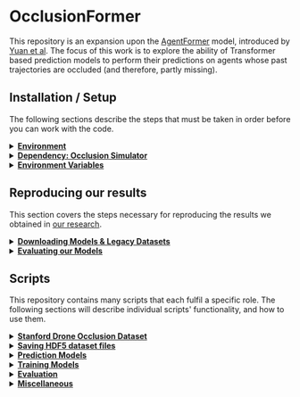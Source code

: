 # OcclusionFormer

This repository is an expansion upon the [AgentFormer](https://github.com/Khrylx/AgentFormer) model, introduced by [Yuan et al](https://arxiv.org/abs/2103.14023).
The focus of this work is to explore the ability of Transformer based prediction models to perform their predictions on agents whose past trajectories are occluded (and therefore, partly missing).

## Installation / Setup

The following sections describe the steps that must be taken in order before you can work with the code.

<details>
   <summary><b><u>Environment</u></b></summary>

*We manage our environment through Anaconda, and we recommend that you do so too: the project relies on the [scikit-geometry](https://github.com/scikit-geometry/scikit-geometry) library, which is only directly accessible from the conda-forge channel (otherwise, it can be built from source, with [CGAL 5.0](https://www.cgal.org/) installed). Though installation through other methods might be possible, only the following instructions have been verified to work properly.*

1. Create the environment:
   ```
   conda create -n <environment-name> python=3.8 pip
   ```
   Replace `<environment-name>` with your desired name for the environment.
2. Activate the environment:
   ```
   conda activate <environment-name>
   ```
3. Install [PyTorch 1.8.0](https://pytorch.org/get-started/previous-versions/#v180) with the appropriate CUDA version.
4. Install scikit-geometry:
   ```
   conda install -c conda-forge scikit-geometry
   ```
5. Install the remaining dependencies:
   ```
   pip install -r requirements.txt
   ```


</details>

<details>
   <summary><b><u>Dependency: Occlusion Simulator</u></b></summary>

In order to study occlusions and their effect on trajectory prediction, we apply a simulator of occlusions on top of the Stanford Drone Dataset.

1. Download our [Occlusion Simulator](https://github.com/PFery4/occlusion-simulation) repository, and follow its setup instructions (use the same environment as the one you set up when going through the previous Environment section).
</details>

<details>
   <summary><b><u>Environment Variables</u></b></summary>

1. Add the root directory of this repository to the `PYTHONPATH` environment variable:
   ```
   export PYTHONPATH=$PWD
   ```
2. Add the root directory of the Occlusion Simulator repository to the `PYTHONPATH` environment variable:
   ```
   export PYTHONPATH="$PYTHONPATH:<path/to/occlusion-simulation>"
   ```
   where `<path/to/occlusion-simulation>` is the path to the Occlusion Simulator repository.

</details>

## Reproducing our results

This section covers the steps necessary for reproducing the results we obtained in [our research](https://repository.tudelft.nl/record/uuid:a168eb7b-fc6b-475f-9280-934d1dbc54cd).

<details>
   <summary><b><u>Downloading Models & Legacy Datasets</u></b></summary>

   Our models and datasets are available in [TU Delft's archive](TODO:LINK).
-  <details>
      <summary><b>(A) Legacy HDF5 dataset files</b></summary>

   The datasets we use are split into 3 separate `.tar.gz` files:
   - `fully_observed.tar.gz`
   - `occlusion_simulation.tar.gz`
   - `occlusion_simulation_imputed.tar.gz`
   
   Before downloading and extracting them, starting from this repository's root directory, execute the following commands:
   ```commandline
   cd datasets/SDD/
   mkdir pre_saved_datasets
   cd pre_saved_datasets/
   ```
   Download the datasets into the `datasets/SDD/pre_saved_datasets/` directory, and extract them with:
   ```commandline
   tar -xvzf fully_observed.tar.gz
   tar -xvzf occlusion_simulation.tar.gz
   tar -xvzf occlusion_simulation_imputed.tar.gz
   ```
   **IMPORTANT NOTE:** If you intend to use our legacy dataset files, you should *systematically pass the `--legacy` option when calling any script that implements it.*
   </details>
-  <details>
      <summary><b>(B) Prediction Model files</b></summary>

   14 individual `.tar.gz` model files are available for download:
   - `agentformer_100.tar.gz`
   - `agentformer_101.tar.gz`
   - `agentformer_102.tar.gz`
   - `agentformer_103.tar.gz`
   - `agentformer_104.tar.gz`
   - `occlusionformer_FO_1.tar.gz`
   - `occlusionformer_FO_2.tar.gz`
   - `occlusionformer_FO_3.tar.gz`
   - `occlusionformer_FO_4.tar.gz`
   - `occlusionformer_FO_5.tar.gz`
   - `occlusionformer_OS.tar.gz`
   - `occlusionformer_DS.tar.gz`
   - `occlusionformer_DS_mapA.tar.gz`
   - `occlusionformer_DS_mapB.tar.gz`

   Each file contains their respective model's phase *I* and *II* checkpoint files, alongside with relevant metadata files.
   Before downloading and extracting them, starting from this repository's root directory, execute the following commands:
   ```commandline
   mkdir results
   cd results
   ```
   Download the datasets into the `results/` directory, and extract them with:
   ```commandline
   tar -xvzf agentformer_100.tar.gz
   tar -xvzf agentformer_101.tar.gz
   tar -xvzf agentformer_102.tar.gz
   tar -xvzf agentformer_103.tar.gz
   tar -xvzf agentformer_104.tar.gz
   tar -xvzf occlusionformer_FO_1.tar.gz
   tar -xvzf occlusionformer_FO_2.tar.gz
   tar -xvzf occlusionformer_FO_3.tar.gz
   tar -xvzf occlusionformer_FO_4.tar.gz
   tar -xvzf occlusionformer_FO_5.tar.gz
   tar -xvzf occlusionformer_OS.tar.gz
   tar -xvzf occlusionformer_DS.tar.gz
   tar -xvzf occlusionformer_DS_mapA.tar.gz
   tar -xvzf occlusionformer_DS_mapB.tar.gz
   ```
   </details>

</details>
<details>
   <summary><b><u>Evaluating our Models</u></b></summary>

   The following steps can be taken to evaluate our models (if you wish to know more about the scripts being run throughout these steps, feel free to consult the **Scripts** section of this README, which discusses their functionalities in more detail):
1. <details>
      <summary>Save the models' predictions against their relevant dataset types:</summary>
   
   ```
   python save_predictions.py --cfg cfg/models/AgentFormer/agentformer_100_II.yml --dataset_cfg cfg/datasets/fully_observed_no_rand_rot.yml --legacy
   python save_predictions.py --cfg cfg/models/AgentFormer/agentformer_101_II.yml --dataset_cfg cfg/datasets/fully_observed_no_rand_rot.yml --legacy
   python save_predictions.py --cfg cfg/models/AgentFormer/agentformer_102_II.yml --dataset_cfg cfg/datasets/fully_observed_no_rand_rot.yml --legacy
   python save_predictions.py --cfg cfg/models/AgentFormer/agentformer_103_II.yml --dataset_cfg cfg/datasets/fully_observed_no_rand_rot.yml --legacy
   python save_predictions.py --cfg cfg/models/AgentFormer/agentformer_104_II.yml --dataset_cfg cfg/datasets/fully_observed_no_rand_rot.yml --legacy

   python save_predictions.py --cfg cfg/models/OcclusionFormer/occlusionformer_FO_1_II.yml --dataset_cfg cfg/datasets/fully_observed_no_rand_rot.yml --legacy
   python save_predictions.py --cfg cfg/models/OcclusionFormer/occlusionformer_FO_2_II.yml --dataset_cfg cfg/datasets/fully_observed_no_rand_rot.yml --legacy
   python save_predictions.py --cfg cfg/models/OcclusionFormer/occlusionformer_FO_3_II.yml --dataset_cfg cfg/datasets/fully_observed_no_rand_rot.yml --legacy
   python save_predictions.py --cfg cfg/models/OcclusionFormer/occlusionformer_FO_4_II.yml --dataset_cfg cfg/datasets/fully_observed_no_rand_rot.yml --legacy
   python save_predictions.py --cfg cfg/models/OcclusionFormer/occlusionformer_FO_5_II.yml --dataset_cfg cfg/datasets/fully_observed_no_rand_rot.yml --legacy

   python save_predictions.py --cfg cfg/models/OcclusionFormer/occlusionformer_FO_1_II.yml --dataset_cfg cfg/datasets/occlusion_simulation_no_rand_rot.yml --legacy
   python save_predictions.py --cfg cfg/models/OcclusionFormer/occlusionformer_FO_2_II.yml --dataset_cfg cfg/datasets/occlusion_simulation_no_rand_rot.yml --legacy
   python save_predictions.py --cfg cfg/models/OcclusionFormer/occlusionformer_FO_3_II.yml --dataset_cfg cfg/datasets/occlusion_simulation_no_rand_rot.yml --legacy
   python save_predictions.py --cfg cfg/models/OcclusionFormer/occlusionformer_FO_4_II.yml --dataset_cfg cfg/datasets/occlusion_simulation_no_rand_rot.yml --legacy
   python save_predictions.py --cfg cfg/models/OcclusionFormer/occlusionformer_FO_5_II.yml --dataset_cfg cfg/datasets/occlusion_simulation_no_rand_rot.yml --legacy

   python save_predictions.py --cfg cfg/models/OcclusionFormer/occlusionformer_OS_II.yml --dataset_cfg cfg/datasets/occlusion_simulation_no_rand_rot.yml --legacy

   python save_predictions.py --cfg cfg/models/OcclusionFormer/occlusionformer_DS_II.yml --dataset_cfg cfg/datasets/occlusion_simulation_no_rand_rot.yml --legacy
   python save_predictions.py --cfg cfg/models/OcclusionFormer/occlusionformer_DS_mapA_II.yml --dataset_cfg cfg/datasets/occlusion_simulation_no_rand_rot.yml --legacy
   python save_predictions.py --cfg cfg/models/OcclusionFormer/occlusionformer_DS_mapB_II.yml --dataset_cfg cfg/datasets/occlusion_simulation_no_rand_rot.yml --legacy

   python save_predictions.py --cfg cfg/models/OcclusionFormer/occlusionformer_FO_1_II.yml --dataset_cfg cfg/datasets/occlusion_simulation_imputed_no_rand_rot.yml --legacy
   python save_predictions.py --cfg cfg/models/OcclusionFormer/occlusionformer_FO_2_II.yml --dataset_cfg cfg/datasets/occlusion_simulation_imputed_no_rand_rot.yml --legacy
   python save_predictions.py --cfg cfg/models/OcclusionFormer/occlusionformer_FO_3_II.yml --dataset_cfg cfg/datasets/occlusion_simulation_imputed_no_rand_rot.yml --legacy
   python save_predictions.py --cfg cfg/models/OcclusionFormer/occlusionformer_FO_4_II.yml --dataset_cfg cfg/datasets/occlusion_simulation_imputed_no_rand_rot.yml --legacy
   python save_predictions.py --cfg cfg/models/OcclusionFormer/occlusionformer_FO_5_II.yml --dataset_cfg cfg/datasets/occlusion_simulation_imputed_no_rand_rot.yml --legacy
   ```
   </details>

2. <details>
      <summary>Evaluate saved predictions against performance metrics:</summary>

   ```
   python model_eval.py --cfg cfg/models/AgentFormer/agentformer_100_II.yml --dataset_cfg cfg/datasets/fully_observed_no_rand_rot.yml --legacy
   python model_eval.py --cfg cfg/models/AgentFormer/agentformer_101_II.yml --dataset_cfg cfg/datasets/fully_observed_no_rand_rot.yml --legacy
   python model_eval.py --cfg cfg/models/AgentFormer/agentformer_102_II.yml --dataset_cfg cfg/datasets/fully_observed_no_rand_rot.yml --legacy
   python model_eval.py --cfg cfg/models/AgentFormer/agentformer_103_II.yml --dataset_cfg cfg/datasets/fully_observed_no_rand_rot.yml --legacy
   python model_eval.py --cfg cfg/models/AgentFormer/agentformer_104_II.yml --dataset_cfg cfg/datasets/fully_observed_no_rand_rot.yml --legacy

   python model_eval.py --cfg cfg/models/OcclusionFormer/occlusionformer_FO_1_II.yml --dataset_cfg cfg/datasets/fully_observed_no_rand_rot.yml --legacy
   python model_eval.py --cfg cfg/models/OcclusionFormer/occlusionformer_FO_2_II.yml --dataset_cfg cfg/datasets/fully_observed_no_rand_rot.yml --legacy
   python model_eval.py --cfg cfg/models/OcclusionFormer/occlusionformer_FO_3_II.yml --dataset_cfg cfg/datasets/fully_observed_no_rand_rot.yml --legacy
   python model_eval.py --cfg cfg/models/OcclusionFormer/occlusionformer_FO_4_II.yml --dataset_cfg cfg/datasets/fully_observed_no_rand_rot.yml --legacy
   python model_eval.py --cfg cfg/models/OcclusionFormer/occlusionformer_FO_5_II.yml --dataset_cfg cfg/datasets/fully_observed_no_rand_rot.yml --legacy

   python model_eval.py --cfg cfg/models/OcclusionFormer/occlusionformer_FO_1_II.yml --dataset_cfg cfg/datasets/occlusion_simulation_no_rand_rot.yml --legacy
   python model_eval.py --cfg cfg/models/OcclusionFormer/occlusionformer_FO_2_II.yml --dataset_cfg cfg/datasets/occlusion_simulation_no_rand_rot.yml --legacy
   python model_eval.py --cfg cfg/models/OcclusionFormer/occlusionformer_FO_3_II.yml --dataset_cfg cfg/datasets/occlusion_simulation_no_rand_rot.yml --legacy
   python model_eval.py --cfg cfg/models/OcclusionFormer/occlusionformer_FO_4_II.yml --dataset_cfg cfg/datasets/occlusion_simulation_no_rand_rot.yml --legacy
   python model_eval.py --cfg cfg/models/OcclusionFormer/occlusionformer_FO_5_II.yml --dataset_cfg cfg/datasets/occlusion_simulation_no_rand_rot.yml --legacy

   python model_eval.py --cfg cfg/models/OcclusionFormer/occlusionformer_OS_II.yml --dataset_cfg cfg/datasets/occlusion_simulation_no_rand_rot.yml --legacy

   python model_eval.py --cfg cfg/models/OcclusionFormer/occlusionformer_DS_II.yml --dataset_cfg cfg/datasets/occlusion_simulation_no_rand_rot.yml --legacy
   python model_eval.py --cfg cfg/models/OcclusionFormer/occlusionformer_DS_mapA_II.yml --dataset_cfg cfg/datasets/occlusion_simulation_no_rand_rot.yml --legacy
   python model_eval.py --cfg cfg/models/OcclusionFormer/occlusionformer_DS_mapB_II.yml --dataset_cfg cfg/datasets/occlusion_simulation_no_rand_rot.yml --legacy

   python model_eval.py --cfg cfg/models/OcclusionFormer/occlusionformer_FO_1_II.yml --dataset_cfg cfg/datasets/occlusion_simulation_imputed_no_rand_rot.yml --legacy
   python model_eval.py --cfg cfg/models/OcclusionFormer/occlusionformer_FO_2_II.yml --dataset_cfg cfg/datasets/occlusion_simulation_imputed_no_rand_rot.yml --legacy
   python model_eval.py --cfg cfg/models/OcclusionFormer/occlusionformer_FO_3_II.yml --dataset_cfg cfg/datasets/occlusion_simulation_imputed_no_rand_rot.yml --legacy
   python model_eval.py --cfg cfg/models/OcclusionFormer/occlusionformer_FO_4_II.yml --dataset_cfg cfg/datasets/occlusion_simulation_imputed_no_rand_rot.yml --legacy
   python model_eval.py --cfg cfg/models/OcclusionFormer/occlusionformer_FO_5_II.yml --dataset_cfg cfg/datasets/occlusion_simulation_imputed_no_rand_rot.yml --legacy
   ```
   </details>

3. <details>
      <summary>Save prerequisite trajectory information before delving into further analysis:</summary>

   ```
   python save_occlusion_trajectories_information.py --cfg cfg/datasets/occlusion_simulation_no_rand_rot.py --split test --legacy
   python save_predictions.py --cfg cfg/models/untrained/CV_predictor.yml --dataset_cfg cfg/datasets/fully_observed_no_rand_rot.yml --legacy
   python save_predictions.py --cfg cfg/models/untrained/CV_predictor.yml --dataset_cfg cfg/datasets/occlusion_simulation_no_rand_rot.yml --legacy
   python save_predictions.py --cfg cfg/models/untrained/CV_predictor.yml --dataset_cfg cfg/datasets/occlusion_simulation_imputed_no_rand_rot.yml --legacy
   python model_eval.py --cfg cfg/models/untrained/CV_predictor.yml --dataset_cfg cfg/datasets/fully_observed_no_rand_rot.yml --legacy
   python model_eval.py --cfg cfg/models/untrained/CV_predictor.yml --dataset_cfg cfg/datasets/occlusion_simulation_no_rand_rot.yml --legacy
   python model_eval.py --cfg cfg/models/untrained/CV_predictor.yml --dataset_cfg cfg/datasets/occlusion_simulation_imputed_no_rand_rot.yml --legacy
   ```
   </details>

4. <details>
      <summary>Produce performance summary tables and boxplot figures:</summary>

   To produce the performance tables:
   ```
   python performance_analysis/performance_summary.py --score_files performance_analysis/performance_scores_to_analyze.txt --filter fully_observed_ids --sort_by dataset_used experiment_name
   python performance_analysis/performance_summary.py --score_files performance_analysis/performance_scores_to_analyze.txt --filter occluded_ids --sort_by dataset_used experiment_name
   python performance_analysis/performance_summary.py --score_files performance_analysis/performance_scores_to_analyze.txt --filter difficult_occluded_ids --sort_by dataset_used experiment_name
   ```
   
   To produce boxplot figures
   ```
   python performance_analysis/boxplots.py --score_files ./results/MODEL_NAME/results/DATASET_ID/MODEL_CHECKPOINT/test/prediction_scores.csv
   ```
   When running this command, make sure to replace `MODEL_NAME`, `DATASET_ID` and `MODEL_CHECKPOINT` with valid names.
   </details>

</details>


## Scripts

This repository contains many scripts that each fulfil a specific role.
The following sections will describe individual scripts' functionality, and how to use them.

<details>
   <summary><b><u>Stanford Drone Occlusion Dataset</u></b></summary>

We propose two separate dataset class implementations that can be used alongside our model (they can be found under `data/sdd_dataloader.py`):
   - `TorchDataGeneratorSDD`: preprocessing is done on the fly
   - `HDF5PresavedDatasetSDD`: preprocessed instances are extracted from an [HDF5 dataset](https://www.hdfgroup.org/solutions/hdf5/)

We recommend that you use HDF5 datasets.
Presaving the dataset into a HDF5 file guarantees that random rotation of instances during training remains the same across epochs.
Datasets are configured through `.yml` files that can be found under `cfg/datasets/`.
</details>

<details>
   <summary><b><u>Saving HDF5 dataset files</u></b></summary>

If you do not wish to use the legacy hdf5 dataset files, you can run the `save_hdf5_dataset.py` script to pre-save your own copies of HDF5 dataset files from an instance of `TorchDataGeneratorSDD`.
This script can be run in the following way:
```
python save_hdf5_dataset.py --cfg cfg/datasets/DATASET_CONFIG_FILE.yml [--split SPLIT] [--start_idx START_INDEX] [--end_idx END_INDEX]
```
The script will generate an HDF5 file, which can be found at: `datasets/SDD/pre_saved_datasets/DATASET_ID/SPLIT/dataset_v2.h5`.
Here, `DATASET_ID` is an identifier derived from the provided configuration file `DATASET_CONFIG_FILE.yml`, and `SPLIT` is the dataset split.
If desired, the saving process will be done over the [`START_INDEX`-`END_INDEX`] range.

-  <details>
      <summary><i>Saving recipe for our legacy HDF5 dataset files</i></summary>
   
   The saving process for our legacy datasets is as follows:
   ```
   python save_hdf5_dataset.py cfg/datasets/fully_observed.yml --split train --start_idx 0 --end_idx 30000 ;
   python save_hdf5_dataset.py cfg/datasets/fully_observed.yml --split train --start_idx 30000 --end_idx 60000 ;
   python save_hdf5_dataset.py cfg/datasets/fully_observed.yml --split train --start_idx 60000 ;
   python save_hdf5_dataset.py cfg/datasets/fully_observed.yml --split val ;
   python save_hdf5_dataset.py cfg/datasets/fully_observed_no_rand_rot.yml --split test;
   python save_hdf5_dataset.py cfg/datasets/occlusion_simulation.yml --split train --start_idx 0 --end_idx 30000 ;
   python save_hdf5_dataset.py cfg/datasets/occlusion_simulation.yml --split train --start_idx 30000 --end_idx 60000 ;
   python save_hdf5_dataset.py cfg/datasets/occlusion_simulation.yml --split train --start_idx 60000 ;
   python save_hdf5_dataset.py cfg/datasets/occlusion_simulation.yml --split val ;
   python save_hdf5_dataset.py cfg/datasets/occlusion_simulation_no_rand_rot.yml --split test ;
   python save_hdf5_dataset.py cfg/datasets/occlusion_simulation_imputed_no_rand_rot.yml --split test ;
   ```
   Executing those commands should give you datasets that are *almost* identical to the legacy datasets we provide for download.
   Those will however not be *exactly* identical, as they will sometimes very slightly deviate.
   The reason for this deviation is that the initial datasets we saved were *not* in HDF5 format, and were very large.
   To facilitate accessibility to our work, we decided to overhaul our storage method.
   The *legacy* hdf5 dataset files perfectly replicate the data stored in our initial, inefficient storage approach.
   Some difference in floating point rounding between our initial storing method and our current one is most likely the cause for the slight deviation.
 
   </details>
</details>

<details>
   <summary><b><u>Prediction Models</u></b></summary>

The `model` directory contains code that is relevant to the implementation of our prediction models.
Models are configured through `.yml` files located under `cfg/models/`.
Our work follows that of Yuan et al. who conduct their training process in two separate phases.
Models being trained in phase ***I*** and ***II*** are very different from one another architecture-wise.
Those differences can be directly seen in the model configuration files.

Notably, it is important to remark that phase ***II*** models are always related to a corresponding phase ***I*** model.
This is specified in phase ***II*** config files by two fields:
   - `pred_cfg` indicates the name of the phase ***I*** model being used
   - `pred_checkpoint_name` indicates the name of the checkpoint file containing the weights to initialize that phase ***I*** model

Before you can train and/or evaluate any model, you must first create (or use an already existing) model configuration `.yml` file.
The configuration files of the models we produced throughout our research can be found under `cfg/models/`.

</details>

<details>
   <summary><b><u>Training Models</u></b></summary>

Training a model can be done with the `train.py` script:
```
python train.py --cfg cfg/models/PATH-TO-MODEL_CONFIG_FILE.yml [--checkpoint_name CHECKPOINT_NAME]
```
All the parameters relevant to the models' training regime are found inside its `.yml` config file.
Here, the option `CHECKPOINT_NAME` can be used to continue a previously interrupted training session from a specific point.
`CHECKPOINT_NAME` corresponds to the name of a model checkpoint file inside the model's directory, under `results/MODEL_CONFIG_FILE/models/`.
</details>

<details>
   <summary><b><u>Evaluation</u></b></summary>

Evaluating models' performance is done in multiple steps.

1. <details>
      <summary>Running the model on a dataset split, and saving its predictions:</summary>
   
   ```
   python save_predictions.py --cfg cfg/models/PATH-TO-MODEL_CONFIG_FILE.yml --dataset_cfg cfg/datasets/DATASET_CONFIG_FILE.yml [--data_split SPLIT] [--checkpoint_name CHECKPOINT_NAME]
   ```
   The script will store individual predictions as pickle files under `results/MODEL_CONFIG_FILE/results/DATASET_ID/CHECKPOINT_NAME/SPLIT/`.
   </details>
2. <details>
      <summary>Evaluating predictions against performance metrics:</summary>
   
   ```
   python model_eval.py --cfg cfg/models/PATH-TO-MODEL_CONFIG_FILE.yml --dataset_cfg cfg/datasets/DATASET_CONFIG_FILE.yml [--data_split SPLIT] [--checkpoint_name CHECKPOINT_NAME]
   ```
   Two files will be created under `results/MODEL_CONFIG_FILE/results/DATASET_ID/CHECKPOINT_NAME/SPLIT/`: 
   - `prediction_scores.csv` contains an extensive report of every performance metric measured over every prediction made.
   - `prediction_scores.yml` contains a performance summary of metrics aggregated over the entire test set.

   </details>
3. <details>
      <summary>Prerequisites for further performance analysis:</summary>

   Some of our performance analysis scripts require some information about trajectories, which must first be generated in the following way:
   ```
   python save_occlusion_trajectories_information.py --cfg cfg/datasets/occlusion_simulation_no_rand_rot.py --split test
   ```
   This will save some information about trajectories (e.g. distance travelled by agents, occlusion pattern...) into the following file: `datasets/SDD/pre_saved_datasets/occlusion_simulation/test/trajectories_info.csv`

   Additionally, some scripts require information about the performance of a regular Constant Velocity predictor as well. It is therefore important to save and evaluate the CV predictor:
   ```
   python save_predictions.py --cfg cfg/models/untrained/CV_predictor.yml --dataset_cfg cfg/datasets/fully_observed_no_rand_rot.yml
   python save_predictions.py --cfg cfg/models/untrained/CV_predictor.yml --dataset_cfg cfg/datasets/occlusion_simulation_no_rand_rot.yml
   python save_predictions.py --cfg cfg/models/untrained/CV_predictor.yml --dataset_cfg cfg/datasets/occlusion_simulation_imputed_no_rand_rot.yml
   python model_eval.py --cfg cfg/models/untrained/CV_predictor.yml --dataset_cfg cfg/datasets/fully_observed_no_rand_rot.yml
   python model_eval.py --cfg cfg/models/untrained/CV_predictor.yml --dataset_cfg cfg/datasets/occlusion_simulation_no_rand_rot.yml
   python model_eval.py --cfg cfg/models/untrained/CV_predictor.yml --dataset_cfg cfg/datasets/occlusion_simulation_imputed_no_rand_rot.yml
   ```
   </details>
4. <details>
      <summary>Running performance analysis scripts:</summary>
   
   The scripts inside the `performance_analysis/` directory allow for further analysis of the models' performance.

   `performance_summary.py` produces a performance summary table using multiple models' `prediction_scores.csv` files:
   ```
   python performance_analysis/performance_summary.py [--score_files [FILES.txt | FILE_1 FILE_2 ...]] [--filter FILTER]
   ```
   the `--score_files` argument is either a text file containing paths to multiple `prediction_scores.csv` files (such as [this file](performance_analysis/performance_scores_to_analyze.txt)), or a sequence of multiple `prediction_scores.csv` files.
   `--filter` is an option that allows the user to aggregate performance scores over certain subsets of the dataset.
   
   `boxplots.py` displays boxplots of performance metrics by grouping trajectories by their last observed timestep:
   ```
   python performance_analysis/boxplots.py [--score_files [FILES.txt | FILE_1 FILE_2 ...]]
   ```

   `qualitative_example.py` visualizes model predictions qualitatively:
   ```
   python performance_analysis/qualitative_example.py --cfg cfg/models/PATH-TO-MODEL_CONFIG_FILE.yml --dataset_cfg cfg/datasets/DATASET_CONFIG_FILE.yml --instance_num INSTANCE_INDEX [--ids ID_1 ID_2 ...]
   ```
   Here, `--cfg` and `--dataset_cfg` indicate the model and dataset being used.
   The argument `--instance_num` is used to select a particular dataset instance from the dataset.
   The option `--ids` can be used to filter agent identities present in the instance, if you wish to display the predictions and future ground truth trajectories for a subset of agents only.

   </details>
</details>

<details>
   <summary><b><u>Miscellaneous</u></b></summary>

<details>
   <summary><b>Loss graphs</b></summary>

The script `plot_loss_graph.py` can be used to display individual model's training and validation loss values:
```
python plot_loss_graph.py --cfg cfg/models/PATH-TO-MODEL_CONFIG_FILE.yml --split [train | val]
```

</details>

<details>
   <summary><b>Parameter counter</b></summary>

The script `parameter_count.py` prints a summary of a model's weights:
```
python parameter_count.py --cfg cfg/models/PATH-TO-MODEL_CONFIG_FILE.yml
```

</details>

<details>
   <summary><b>Visualizing Dataset instances</b></summary>

Individual dataset instances can be visualized with the `visualize_dataset.py` script:
```
python visualize_dataset.py --cfg cfg/datasets/DATASET_CONFIG_FILE.yml [--split SPLIT] [--idx IDX_A IDX_B ...] --show
```
The script will generate image representations of agent's trajectories for the specified dataset instances `IDX_A`, `IDX_B`, etc.
</details>

<details>
   <summary><b>Verifying Dataset equivalence</b></summary>

The script `dataset_comparison.py` can be used to verify that both our dataset implementations produce identical data.
It can be run in the following way:
```
python dataset_comparison.py --cfg cfg/datasets/DATASET_CONFIG_FILE.yml [--split SPLIT] [--start_idx START_INDEX] [--end_idx END_INDEX] [--save_path REPORT_FILE.csv]
```
The script will run through two dataset instances (one `TorchDataGeneratorSDD` and one `HDF5PresavedDatasetSDD`), compare their produced data, and report the comparisons into a `.csv` file.

</details>

</details>
